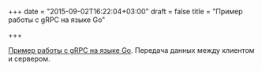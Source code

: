 +++
date = "2015-09-02T16:22:04+03:00"
draft = false
title = "Пример работы с gRPC на языке Go"

+++

<p><a href="http://www.hward.com/golang-grpc-context-client-server/">Пример работы с gRPC на языке Go</a>. Передача данных между клиентом и сервером.</p>

